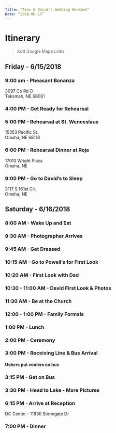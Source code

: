 ```yaml
---
Title: “Alex & David’s Wedding Weekend”
Date: “2018-06-15”
---
```

# Itinerary 

> Add Google Maps Links


## Friday - 6/15/2018

### 9:00 am - Pheasant Bonanza
3097 Co Rd O </br>
Tekamah, NE 68061

### 4:00 PM - Get Ready for Rehearsal

### 5:00 PM - Rehearsal at St. Wenceslaus
15353 Pacific St.</br>
Omaha, NE 68118

### 6:00 PM - Rehearsal Dinner at Roja
17010 Wright Plaza</br>
Omaha, NE

### 9:00 PM - Go to David’s to Sleep
3117 S 161st Cir. </br>
Omaha, NE


## Saturday - 6/16/2018

### 8:00 AM - Wake Up and Eat

### 9:30 AM - Photographer Arrives

### 9:45 AM - Get Dressed

### 10:15 AM - Go to Powell’s for First Look

### 10:20 AM - First Look with Dad

### 10:30 - 11:00 AM - David First Look & Photos

### 11:30 AM - Be at the Church

### 12:00 - 1:00 PM -  Family Formals

### 1:00 PM - Lunch

### 2:00 PM - Ceremony

### 3:00 PM - Receiving Line & Bus Arrival
#### Ushers put coolers on bus

### 3:15 PM - Get on Bus

### 3:30 PM - Head to Lake - More Pictures

### 6:15 PM - Arrive at Reception 
DC Center - 11830 Stonegate Dr

### 7:00 PM - Dinner

